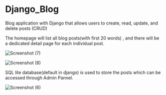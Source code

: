 # Django_Blog

 Blog application with Django that allows users to create, read, update, and delete posts (CRUD)
 
 The homepage will list all blog posts(with first 20 words) , and there will be a dedicated detail page for each individual post.
 
 ![Screenshot (7)](https://user-images.githubusercontent.com/55292083/149667066-24e63b99-8735-4f8c-b8f5-3714c78e4bda.png)
 
 ![Screenshot (8)](https://user-images.githubusercontent.com/55292083/149667076-4f7e8e35-ac55-4a26-b63e-a83ecfac17ae.png)
 
 
 SQL lite database(default in django) is used to store the posts which can be accessed through Admin Pannel.


 ![Screenshot (6)](https://user-images.githubusercontent.com/55292083/149667081-6bbccece-d87a-41c1-9815-65e3c197ffaa.png)
